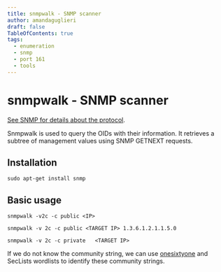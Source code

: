 ```yaml
---
title: snmpwalk - SNMP scanner
author: amandaguglieri
draft: false
TableOfContents: true
tags:
  - enumeration
  - snmp
  - port 161
  - tools
---
```


# snmpwalk - SNMP scanner

[See SNMP for details about the protocol](161-162-snmp.md).

Snmpwalk is used to query the OIDs with their information. It retrieves a subtree of management values using SNMP GETNEXT requests.

## Installation

```shell-session
sudo apt-get install snmp
```

## Basic usage

```shell-session
snmpwalk -v2c -c public <IP>
```

```shell-session
snmpwalk -v 2c -c public <TARGET IP> 1.3.6.1.2.1.1.5.0
```

```shell-session
snmpwalk -v 2c -c private   <TARGET IP>
```

 If we do not know the community string, we can use [onesixtyone](onesixtyone.md) and SecLists wordlists to identify these community strings.